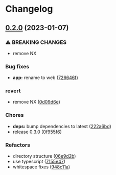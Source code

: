 # Changelog

## [0.2.0](https://github.com/domicileapp/domicile/compare/web-v0.1.0...web-v0.2.0) (2023-01-07)


### ⚠ BREAKING CHANGES

* remove NX

### Bug fixes

* **app:** rename to web ([726646f](https://github.com/domicileapp/domicile/commit/726646f8c82529de0ba489a33b2e5b7ec815ee78))


### revert

* remove NX ([0d09d6e](https://github.com/domicileapp/domicile/commit/0d09d6e44decbfefca5a148740ff7b0c13a8ba1f))


### Chores

* **deps:** bump dependencies to latest ([222a6bd](https://github.com/domicileapp/domicile/commit/222a6bd3826501b15bdc7a44f61c53e6450b0834))
* release 0.3.0 ([0f955f6](https://github.com/domicileapp/domicile/commit/0f955f6be15b1c4921b296cfb30a3b4fc37e1db4))


### Refactors

* directory structure ([06e9d2b](https://github.com/domicileapp/domicile/commit/06e9d2be27f9d2d9ebc710d528f7d3a4f7cf592f))
* use typescript ([7155e47](https://github.com/domicileapp/domicile/commit/7155e47260060df8e5286ae871e5a7c59e8aa592))
* whitespace fixes ([948c11a](https://github.com/domicileapp/domicile/commit/948c11a6596bed624a096b7d21a6ef127821dee3))
